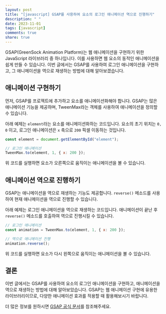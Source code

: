 ```yaml
---
layout: post
title: "[javascript] GSAP를 사용하여 요소의 로그인 애니메이션 역으로 진행하기"
description: " "
date: 2023-11-01
tags: [javascript]
comments: true
share: true
---
```


GSAP(GreenSock Animation Platform)는 웹 애니메이션을 구현하기 위한 JavaScript 라이브러리 중 하나입니다. 이를 사용하면 웹 요소의 동적인 애니메이션을 쉽게 만들 수 있습니다. 이번 글에서는 GSAP를 사용하여 로그인 애니메이션을 구현하고, 그 애니메이션을 역으로 재생하는 방법에 대해 알아보겠습니다.

## 애니메이션 구현하기

먼저, GSAP를 프로젝트에 추가하고 요소를 애니메이션화해야 합니다. GSAP는 많은 애니메이션 기능을 제공하며, TweenMax라는 객체를 사용하여 애니메이션을 정의할 수 있습니다.

아래 예제는 `element`라는 요소를 애니메이션화하는 코드입니다. 요소의 초기 위치는 `0, 0` 이고, 로그인 애니메이션은 `x` 축으로 `200` 픽셀 이동하는 것입니다.

```javascript
const element = document.getElementById("element");

// 로그인 애니메이션
TweenMax.to(element, 1, { x: 200 });
```

위 코드를 실행하면 요소가 오른쪽으로 움직이는 애니메이션을 볼 수 있습니다.

## 애니메이션 역으로 진행하기

GSAP는 애니메이션을 역으로 재생하는 기능도 제공합니다. `reverse()` 메소드를 사용하여 현재 애니메이션을 역으로 진행할 수 있습니다.

아래 예제는 로그인 애니메이션을 역으로 재생하는 코드입니다. 애니메이션이 끝난 후 `reverse()` 메소드를 호출하여 역으로 진행시킬 수 있습니다.

```javascript
// 로그인 애니메이션
const animation = TweenMax.to(element, 1, { x: 200 });

// 역으로 애니메이션 진행
animation.reverse();
```

위 코드를 실행하면 요소가 다시 왼쪽으로 움직이는 애니메이션을 볼 수 있습니다.

## 결론

이번 글에서는 GSAP를 사용하여 요소의 로그인 애니메이션을 구현하고, 애니메이션을 역으로 재생하는 방법에 대해 알아보았습니다. GSAP는 웹 애니메이션 구현에 유용한 라이브러리이므로, 다양한 애니메이션 효과를 적용할 때 활용해보시기 바랍니다.

더 많은 정보를 원하시면 [GSAP 공식 문서](https://greensock.com/docs/)를 참조해주세요.